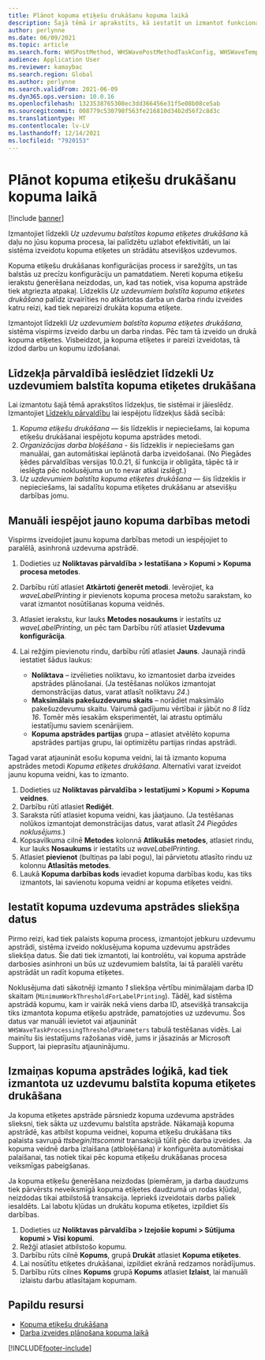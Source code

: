 ```yaml
---
title: Plānot kopuma etiķešu drukāšanu kopuma laikā
description: Šajā tēmā ir aprakstīts, kā iestatīt un izmantot funkcionalitāti uz uzdevumu balstītai kopuma etiķešu drukāšanai.
author: perlynne
ms.date: 06/09/2021
ms.topic: article
ms.search.form: WHSPostMethod, WHSWavePostMethodTaskConfig, WHSWaveTemplateTable, WHSParameters, WHSWaveTableListPage, WHSWorkTableListPage, WHSWorkTable, BatchJobEnhanced, WHSPlannedWorkOrder
audience: Application User
ms.reviewer: kamaybac
ms.search.region: Global
ms.author: perlynne
ms.search.validFrom: 2021-06-09
ms.dyn365.ops.version: 10.0.16
ms.openlocfilehash: 1323538765308ec3dd366456e31f5e08b08ce5ab
ms.sourcegitcommit: 008779c530798f563fe216810d34b2d56f2c8d3c
ms.translationtype: MT
ms.contentlocale: lv-LV
ms.lasthandoff: 12/14/2021
ms.locfileid: "7920153"
---
```

# <a name="schedule-wave-label-printing-during-wave"></a>Plānot kopuma etiķešu drukāšanu kopuma laikā

[!include [banner](../../includes/banner.md)]

Izmantojiet līdzekli *Uz uzdevumu balstītas kopuma etiķetes drukāšana* kā daļu no jūsu kopuma procesa, lai palīdzētu uzlabot efektivitāti, un lai sistēma izveidotu kopuma etiķetes un strādātu atsevišķos uzdevumos.

Kopuma etiķešu drukāšanas konfigurācijas process ir sarežģīts, un tas balstās uz precīzu konfigurāciju un pamatdatiem. Nereti kopuma etiķešu ierakstu ģenerēšana neizdodas, un, kad tas notiek, visa kopuma apstrāde tiek atgriezta atpakaļ. Līdzeklis *Uz uzdevumiem balstīta kopuma etiķetes drukāšana* palīdz izvairīties no atkārtotas darba un darba rindu izveides katru reizi, kad tiek nepareizi drukāta kopuma etiķete.

Izmantojot līdzekli *Uz uzdevumiem balstīta kopuma etiķetes drukāšana*, sistēma vispirms izveido darbu un darba rindas. Pēc tam tā izveido un drukā kopuma etiķetes. Visbeidzot, ja kopuma etiķetes ir pareizi izveidotas, tā izdod darbu un kopumu izdošanai.

## <a name="turn-on-the-task-based-wave-label-printing-feature-in-feature-management"></a>Līdzekļa pārvaldībā ieslēdziet līdzekli Uz uzdevumiem balstīta kopuma etiķetes drukāšana

Lai izmantotu šajā tēmā aprakstītos līdzekļus, tie sistēmai ir jāieslēdz. Izmantojiet [Līdzekļu pārvaldību](../../fin-ops-core/fin-ops/get-started/feature-management/feature-management-overview.md) lai iespējotu līdzekļus šādā secībā:

1. *Kopuma etiķešu drukāšana* — šis līdzeklis ir nepieciešams, lai kopuma etiķešu drukāšanai iespējotu kopuma apstrādes metodi.
1. *Organizācijas darba bloķēšana* - šis līdzeklis ir nepieciešams gan manuālai, gan automātiskai ieplānotā darba izveidošanai. (No Piegādes ķēdes pārvaldības versijas 10.0.21, šī funkcija ir obligāta, tāpēc tā ir ieslēgta pēc noklusējuma un to nevar atkal izslēgt.)
1. *Uz uzdevumiem balstīta kopuma etiķetes drukāšana* — šis līdzeklis ir nepieciešams, lai sadalītu kopuma etiķetes drukāšanu ar atsevišķu darbības jomu.

## <a name="manually-enable-the-new-wave-step-method"></a>Manuāli iespējot jauno kopuma darbības metodi

Vispirms izveidojiet jaunu kopuma darbības metodi un iespējojiet to paralēlā, asinhronā uzdevuma apstrādē.

1. Dodieties uz **Noliktavas pārvaldība \> Iestatīšana \> Kopumi \> Kopuma procesa metodes**.
1. Darbību rūtī atlasiet **Atkārtoti ģenerēt metodi**. Ievērojiet, ka *waveLabelPrinting* ir pievienots kopuma procesa metožu sarakstam, ko varat izmantot nosūtīšanas kopuma veidnēs.
1. Atlasiet ierakstu, kur lauks **Metodes nosaukums** ir iestatīts uz *waveLabelPrinting*, un pēc tam Darbību rūtī atlasiet **Uzdevuma konfigurācija**.
1. Lai režģim pievienotu rindu, darbību rūtī atlasiet **Jauns**. Jaunajā rindā iestatiet šādus laukus:

    - **Noliktava** – izvēlieties noliktavu, ko izmantosiet darba izveides apstrādes plānošanai. (Ja testēšanas nolūkos izmantojat demonstrācijas datus, varat atlasīt noliktavu *24*.)
    - **Maksimālais pakešuzdevumu skaits** – norādiet maksimālo pakešuzdevumu skaitu. Vairumā gadījumu vērtībai ir jābūt no *8* līdz *16*. Tomēr mēs iesakām eksperimentēt, lai atrastu optimālu iestatījumu saviem scenārijiem.
    - **Kopuma apstrādes partijas** grupa – atlasiet atvēlēto kopuma apstrādes partijas grupu, lai optimizētu partijas rindas apstrādi.

Tagad varat atjaunināt esošu kopuma veidni, lai tā izmanto kopuma apstrādes metodi *Kopuma etiķetes drukāšana*. Alternatīvi varat izveidot jaunu kopuma veidni, kas to izmanto.

1. Dodieties uz **Noliktavas pārvaldība \> Iestatījumi \> Kopumi \> Kopuma veidnes**.
1. Darbību rūtī atlasiet **Rediģēt**.
1. Saraksta rūtī atlasiet kopuma veidni, kas jāatjauno. (Ja testēšanas nolūkos izmantojat demonstrācijas datus, varat atlasīt *24 Piegādes noklusējums*.)
1. Kopsavilkuma cilnē **Metodes** kolonnā **Atlikušās metodes**, atlasiet rindu, kur lauks **Nosaukums** ir iestatīts uz *waveLabelPrinting*.
1. Atlasiet **pievienot** (bultiņas pa labi pogu), lai pārvietotu atlasīto rindu uz kolonnu **Atlasītās metodes**.
1. Laukā **Kopuma darbības kods** ievadiet kopuma darbības kodu, kas tiks izmantots, lai savienotu kopuma veidni ar kopuma etiķetes veidni.

## <a name="set-wave-task-processing-threshold-data"></a>Iestatīt kopuma uzdevuma apstrādes sliekšņa datus

Pirmo reizi, kad tiek palaists kopuma process, izmantojot jebkuru uzdevumu apstrādi, sistēma izveido noklusējuma kopuma uzdevumu apstrādes sliekšņa datus. Šie dati tiek izmantoti, lai kontrolētu, vai kopuma apstrāde darbosies asinhroni un būs uz uzdevumiem balstīta, lai tā paralēli varētu apstrādāt un radīt kopuma etiķetes.

Noklusējuma dati sākotnēji izmanto *1* sliekšņa vērtību minimālajam darba ID skaitam (`MinimumWorkThresholdForLabelPrinting`). Tādēļ, kad sistēma apstrādā kopumu, kam ir vairāk nekā viens darba ID, atsevišķā transakcija tiks izmantota kopuma etiķešu apstrāde, pamatojoties uz uzdevumu. Šos datus var manuāli ievietot vai atjaunināt `WHSWaveTaskProcessingThresholdParameters` tabulā testēšanas vidēs. Lai mainītu šis iestatījums ražošanas vidē, jums ir jāsazinās ar Microsoft Support, lai pieprasītu atjauninājumu.

## <a name="changes-to-the-wave-processing-logic-when-task-based-wave-label-printing-is-used"></a>Izmaiņas kopuma apstrādes loģikā, kad tiek izmantota uz uzdevumu balstīta kopuma etiķetes drukāšana

Ja kopuma etiķetes apstrāde pārsniedz kopuma uzdevuma apstrādes slieksni, tiek sākta uz uzdevumu balstīta apstrāde. Nākamajā kopuma apstrādē, kas atbilst kopuma veidnei, kopuma etiķešu drukāšana tiks palaista savrupā *ttsbegin*/*ttscommit* transakcijā tūlīt pēc darba izveides. Ja kopuma veidnē darba izlaišana (atbloķēšana) ir konfigurēta automātiskai palaišanai, tas notiek tikai pēc kopuma etiķešu drukāšanas procesa veiksmīgas pabeigšanas.

Ja kopuma etiķešu ģenerēšana neizdodas (piemēram, ja darba daudzums tiek pārvērsts neveiksmīgā kopuma etiķetes daudzumā un rodas kļūda), neizdodas tikai atbilstošā transakcija. Iepriekš izveidotais darbs paliek iesaldēts. Lai labotu kļūdas un drukātu kopuma etiķetes, izpildiet šīs darbības.

1. Dodieties uz **Noliktavas pārvaldība \> Izejošie kopumi \> Sūtījuma kopumi \> Visi kopumi**.
1. Režģī atlasiet atbilstošo kopumu.
1. Darbību rūts cilnē **Kopums**, grupā **Drukāt** atlasiet **Kopuma etiķetes**.
1. Lai nosūtītu etiķetes drukāšanai, izpildiet ekrānā redzamos norādījumus.
1. Darbību rūts cilnes **Kopums** grupā **Kopums** atlasiet **Izlaist**, lai manuāli izlaistu darbu atlasītajam kopumam.

## <a name="additional-resources"></a>Papildu resursi

- [Kopuma etiķešu drukāšana](configure-wave-label-printing.md)
- [Darba izveides plānošana kopuma laikā](configure-wave-schedule-work-creation.md)

[!INCLUDE[footer-include](../../includes/footer-banner.md)]
